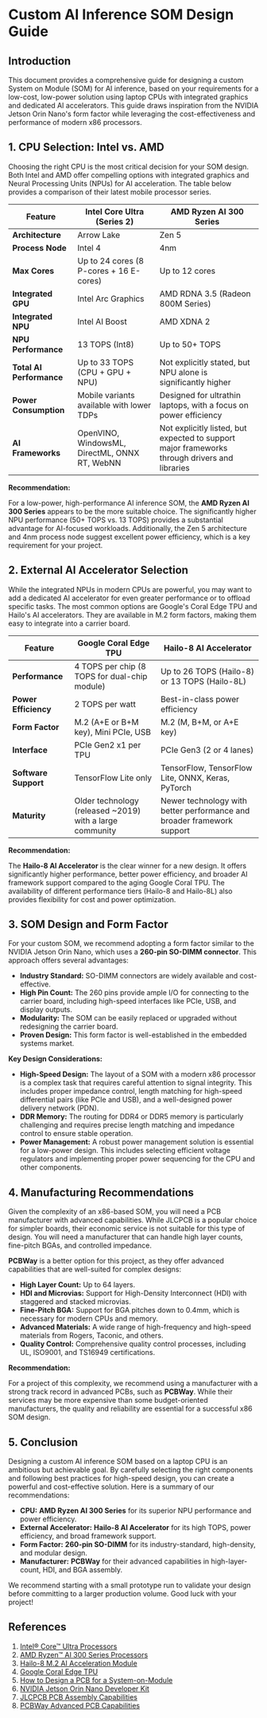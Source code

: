 # Custom AI Inference SOM Design Guide

## Introduction

This document provides a comprehensive guide for designing a custom System on Module (SOM) for AI inference, based on your requirements for a low-cost, low-power solution using laptop CPUs with integrated graphics and dedicated AI accelerators. This guide draws inspiration from the NVIDIA Jetson Orin Nano's form factor while leveraging the cost-effectiveness and performance of modern x86 processors.

## 1. CPU Selection: Intel vs. AMD

Choosing the right CPU is the most critical decision for your SOM design. Both Intel and AMD offer compelling options with integrated graphics and Neural Processing Units (NPUs) for AI acceleration. The table below provides a comparison of their latest mobile processor series.

| Feature                 | Intel Core Ultra (Series 2)                                                              | AMD Ryzen AI 300 Series                                                                      |
| ----------------------- | ---------------------------------------------------------------------------------------- | -------------------------------------------------------------------------------------------- |
| **Architecture**        | Arrow Lake                                                                               | Zen 5                                                                                        |
| **Process Node**        | Intel 4                                                                                  | 4nm                                                                                          |
| **Max Cores**           | Up to 24 cores (8 P-cores + 16 E-cores)                                                    | Up to 12 cores                                                                               |
| **Integrated GPU**      | Intel Arc Graphics                                                                       | AMD RDNA 3.5 (Radeon 800M Series)                                                            |
| **Integrated NPU**      | Intel AI Boost                                                                           | AMD XDNA 2                                                                                   |
| **NPU Performance**     | 13 TOPS (Int8)                                                                           | Up to 50+ TOPS                                                                               |
| **Total AI Performance**| Up to 33 TOPS (CPU + GPU + NPU)                                                          | Not explicitly stated, but NPU alone is significantly higher                                 |
| **Power Consumption**   | Mobile variants available with lower TDPs                                                | Designed for ultrathin laptops, with a focus on power efficiency                             |
| **AI Frameworks**       | OpenVINO, WindowsML, DirectML, ONNX RT, WebNN                                              | Not explicitly listed, but expected to support major frameworks through drivers and libraries |

**Recommendation:**

For a low-power, high-performance AI inference SOM, the **AMD Ryzen AI 300 Series** appears to be the more suitable choice. The significantly higher NPU performance (50+ TOPS vs. 13 TOPS) provides a substantial advantage for AI-focused workloads. Additionally, the Zen 5 architecture and 4nm process node suggest excellent power efficiency, which is a key requirement for your project.

## 2. External AI Accelerator Selection

While the integrated NPUs in modern CPUs are powerful, you may want to add a dedicated AI accelerator for even greater performance or to offload specific tasks. The most common options are Google's Coral Edge TPU and Hailo's AI accelerators. They are available in M.2 form factors, making them easy to integrate into a carrier board.

| Feature             | Google Coral Edge TPU                                                              | Hailo-8 AI Accelerator                                                                     |
| ------------------- | ---------------------------------------------------------------------------------- | ------------------------------------------------------------------------------------------ |
| **Performance**     | 4 TOPS per chip (8 TOPS for dual-chip module)                                      | Up to 26 TOPS (Hailo-8) or 13 TOPS (Hailo-8L)                                              |
| **Power Efficiency**| 2 TOPS per watt                                                                    | Best-in-class power efficiency                                                             |
| **Form Factor**     | M.2 (A+E or B+M key), Mini PCIe, USB                                                 | M.2 (M, B+M, or A+E key)                                                                   |
| **Interface**       | PCIe Gen2 x1 per TPU                                                               | PCIe Gen3 (2 or 4 lanes)                                                                   |
| **Software Support**| TensorFlow Lite only                                                               | TensorFlow, TensorFlow Lite, ONNX, Keras, PyTorch                                          |
| **Maturity**        | Older technology (released ~2019) with a large community                           | Newer technology with better performance and broader framework support                     |

**Recommendation:**

The **Hailo-8 AI Accelerator** is the clear winner for a new design. It offers significantly higher performance, better power efficiency, and broader AI framework support compared to the aging Google Coral TPU. The availability of different performance tiers (Hailo-8 and Hailo-8L) also provides flexibility for cost and power optimization.

## 3. SOM Design and Form Factor

For your custom SOM, we recommend adopting a form factor similar to the NVIDIA Jetson Orin Nano, which uses a **260-pin SO-DIMM connector**. This approach offers several advantages:

*   **Industry Standard:** SO-DIMM connectors are widely available and cost-effective.
*   **High Pin Count:** The 260 pins provide ample I/O for connecting to the carrier board, including high-speed interfaces like PCIe, USB, and display outputs.
*   **Modularity:** The SOM can be easily replaced or upgraded without redesigning the carrier board.
*   **Proven Design:** This form factor is well-established in the embedded systems market.

**Key Design Considerations:**

*   **High-Speed Design:** The layout of a SOM with a modern x86 processor is a complex task that requires careful attention to signal integrity. This includes proper impedance control, length matching for high-speed differential pairs (like PCIe and USB), and a well-designed power delivery network (PDN).
*   **DDR Memory:** The routing for DDR4 or DDR5 memory is particularly challenging and requires precise length matching and impedance control to ensure stable operation.
*   **Power Management:** A robust power management solution is essential for a low-power design. This includes selecting efficient voltage regulators and implementing proper power sequencing for the CPU and other components.

## 4. Manufacturing Recommendations

Given the complexity of an x86-based SOM, you will need a PCB manufacturer with advanced capabilities. While JLCPCB is a popular choice for simpler boards, their 
economic service is not suitable for this type of design. You will need a manufacturer that can handle high layer counts, fine-pitch BGAs, and controlled impedance.

**PCBWay** is a better option for this project, as they offer advanced capabilities that are well-suited for complex designs:

*   **High Layer Count:** Up to 64 layers.
*   **HDI and Microvias:** Support for High-Density Interconnect (HDI) with staggered and stacked microvias.
*   **Fine-Pitch BGA:** Support for BGA pitches down to 0.4mm, which is necessary for modern CPUs and memory.
*   **Advanced Materials:** A wide range of high-frequency and high-speed materials from Rogers, Taconic, and others.
*   **Quality Control:** Comprehensive quality control processes, including UL, ISO9001, and TS16949 certifications.

**Recommendation:**

For a project of this complexity, we recommend using a manufacturer with a strong track record in advanced PCBs, such as **PCBWay**. While their services may be more expensive than some budget-oriented manufacturers, the quality and reliability are essential for a successful x86 SOM design.

## 5. Conclusion

Designing a custom AI inference SOM based on a laptop CPU is an ambitious but achievable goal. By carefully selecting the right components and following best practices for high-speed design, you can create a powerful and cost-effective solution. Here is a summary of our recommendations:

*   **CPU:** **AMD Ryzen AI 300 Series** for its superior NPU performance and power efficiency.
*   **External Accelerator:** **Hailo-8 AI Accelerator** for its high TOPS, power efficiency, and broad framework support.
*   **Form Factor:** **260-pin SO-DIMM** for its industry-standard, high-density, and modular design.
*   **Manufacturer:** **PCBWay** for their advanced capabilities in high-layer-count, HDI, and BGA assembly.

We recommend starting with a small prototype run to validate your design before committing to a larger production volume. Good luck with your project!

## References

1.  [Intel® Core™ Ultra Processors](https://www.intel.com/content/www/us/en/products/details/processors/core-ultra.html)
2.  [AMD Ryzen™ AI 300 Series Processors](https://www.amd.com/en/partner/articles/ryzen-ai-300-series-processors.html)
3.  [Hailo-8 M.2 AI Acceleration Module](https://hailo.ai/products/ai-accelerators/hailo-8-m2-ai-acceleration-module/)
4.  [Google Coral Edge TPU](https://coral.ai/products/)
5.  [How to Design a PCB for a System-on-Module](https://resources.pcb.cadence.com/blog/how-to-design-a-pcb-for-a-system-on-module)
6.  [NVIDIA Jetson Orin Nano Developer Kit](https://developer.nvidia.com/embedded/learn/jetson-orin-nano-devkit-user-guide/hardware_spec.html)
7.  [JLCPCB PCB Assembly Capabilities](https://jlcpcb.com/capabilities/pcb-assembly-capabilities)
8.  [PCBWay Advanced PCB Capabilities](https://www.pcbway.com/advanced-pcb-capabilities.html)
